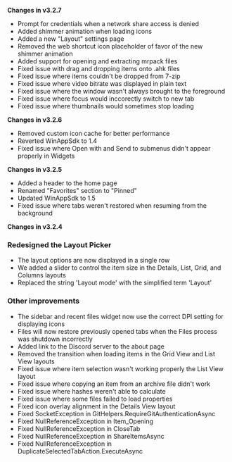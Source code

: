 **Changes in v3.2.7**

- Prompt for credentials when a network share access is denied
- Added shimmer animation when loading icons
- Added a new "Layout" settings page
- Removed the  web shortcut icon placeholder of favor of the new shimmer animation
- Added support for opening and extracting mrpack files
- Fixed issue with drag and dropping items onto .ahk files
- Fixed issue where items couldn't be dropped from 7-zip
- Fixed issue where video bitrate was displayed in plain text
- Fixed issue where the window wasn't always brought to the foreground
- Fixed issue where focus would inccorectly switch to new tab
- Fixed issue where thumbnails would sometimes stop loading

**Changes in v3.2.6**

- Removed custom icon cache for better performance
- Reverted WinAppSdk to 1.4
- Fixed issue where Open with and Send to submenus didn't appear properly in Widgets

**Changes in v3.2.5**

- Added a header to the home page
- Renamed "Favorites" section to "Pinned"
- Updated WinAppSdk to 1.5
- Fixed issue where tabs weren't restored when resuming from the background

**Changes in v3.2.4**

### Redesigned the Layout Picker

- The layout options are now displayed in a single row
- We added a slider to control the item size in the Details, List, Grid, and Columns layouts
- Replaced the string 'Layout mode' with the simplified term 'Layout'

### Other improvements

- The sidebar and recent files widget now use the correct DPI setting for displaying icons
- Files will now restore previously opened tabs when the Files process was shutdown incorrectly
- Added link to the Discord server to the about page
- Removed the transition when loading items in the Grid View and List View layouts
- Fixed issue where item selection wasn't working properly the List View layout
- Fixed issue where copying an item from an archive file didn't work
- Fixed issue where hashes weren't able to calculate
- Fixed issue where some files failed to load properties
- Fixed icon overlay alignment in the Details View layout
- Fixed SocketException in GitHelpers.RequireGitAuthenticationAsync
- Fixed NullReferenceException in Item_Opening
- Fixed NullReferenceException in CloseTab
- Fixed NullReferenceException in ShareItemsAsync
- Fixed NullReferenceException in DuplicateSelectedTabAction.ExecuteAsync
